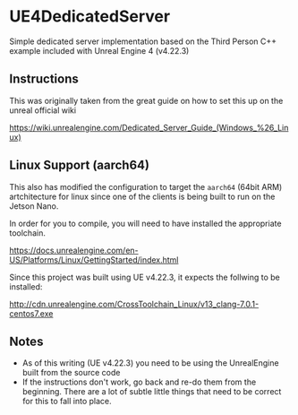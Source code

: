 # UE4DedicatedServer
Simple dedicated server implementation based on the Third Person C++ example included with Unreal Engine 4 (v4.22.3)

## Instructions

This was originally taken from the great guide on how to set this up on the unreal official wiki

https://wiki.unrealengine.com/Dedicated_Server_Guide_(Windows_%26_Linux)

## Linux Support (aarch64)

This also has modified the configuration to target the `aarch64` (64bit ARM) artchitecture for linux since one of the clients is being built to run on the Jetson Nano.

In order for you to compile, you will need to have installed the appropriate toolchain. 

https://docs.unrealengine.com/en-US/Platforms/Linux/GettingStarted/index.html

Since this project was built using UE v4.22.3, it expects the follwing to be installed:

http://cdn.unrealengine.com/CrossToolchain_Linux/v13_clang-7.0.1-centos7.exe

## Notes

* As of this writing (UE v4.22.3) you need to be using the UnrealEngine built from the source code
* If the instructions don't work, go back and re-do them from the beginning. There are a lot of subtle little things that need to be correct for this to fall into place.


